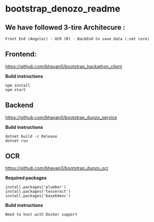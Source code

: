 # bootstrap_denozo_readme

## We have followed 3-tire Architecure :
```
Front End (Angular) - OCR (R) - BackEnd to save data (.net core)
```

## Frontend:
https://github.com/bhavan0/bootstrap_hackathon_client

**Build instructions**
```
npm install
npm start
```

## Backend
https://github.com/bhavan0/bootstrap_dunzo_service

**Build instructions**
```
dotnet build -c Release
dotnet run
```
## OCR
https://github.com/bhavan0/bootstrap_dunzo_ocr

**Required packages**
```
install.packages('plumber')
install.packages('tesseract')
install.packages('base64enc')
```
**Build instructions**
```
Need to host with Docker support
```
